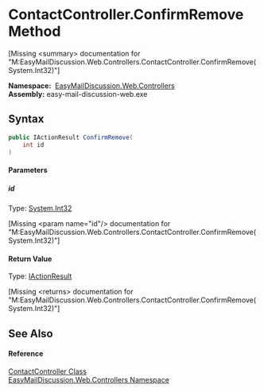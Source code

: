 ContactController.ConfirmRemove Method
======================================

[Missing &lt;summary> documentation for "M:EasyMailDiscussion.Web.Controllers.ContactController.ConfirmRemove(System.Int32)"]


  **Namespace:**  [EasyMailDiscussion.Web.Controllers][1]  
  **Assembly:** easy-mail-discussion-web.exe

Syntax
------

```csharp
public IActionResult ConfirmRemove(
	int id
)
```

#### Parameters

##### *id*
Type: [System.Int32][2]  

[Missing &lt;param name="id"/> documentation for "M:EasyMailDiscussion.Web.Controllers.ContactController.ConfirmRemove(System.Int32)"]


#### Return Value
Type: [IActionResult][3]  

[Missing &lt;returns> documentation for "M:EasyMailDiscussion.Web.Controllers.ContactController.ConfirmRemove(System.Int32)"]


See Also
--------

#### Reference
[ContactController Class][4]  
[EasyMailDiscussion.Web.Controllers Namespace][1]  

[1]: ../README.md
[2]: https://docs.microsoft.com/dotnet/api/system.int32
[3]: https://docs.microsoft.com/dotnet/api/microsoft.aspnetcore.mvc.iactionresult
[4]: README.md